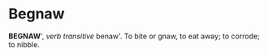 # Begnaw

**BEGNAW**', _verb transitive_ benaw'. To bite or gnaw, to eat away; to corrode; to nibble.